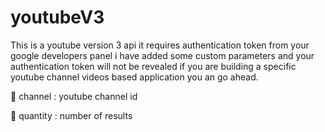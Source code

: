 # youtubeV3
This is a youtube version 3 api it requires authentication token from your google developers panel i have added some custom parameters and your authentication token will not be revealed if you are building a specific youtube channel videos based application you an go ahead.

🔴 channel : youtube channel id

🔴 quantity : number of results

